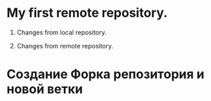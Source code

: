 # My first remote repository.

1. Changes from local repository.

2. Changes from remote repository.

# Создание Форка репозитория и новой ветки